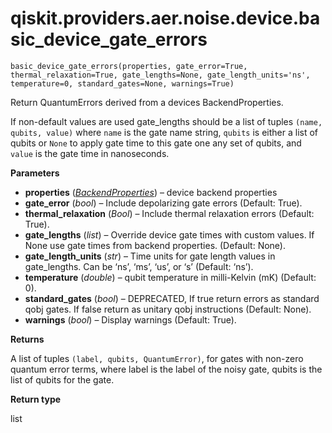 # qiskit.providers.aer.noise.device.basic\_device\_gate\_errors

<span id="undefined" />

`basic_device_gate_errors(properties, gate_error=True, thermal_relaxation=True, gate_lengths=None, gate_length_units='ns', temperature=0, standard_gates=None, warnings=True)`

Return QuantumErrors derived from a devices BackendProperties.

If non-default values are used gate\_lengths should be a list of tuples `(name, qubits, value)` where `name` is the gate name string, `qubits` is either a list of qubits or `None` to apply gate time to this gate one any set of qubits, and `value` is the gate time in nanoseconds.

**Parameters**

*   **properties** ([*BackendProperties*](qiskit.providers.models.BackendProperties#qiskit.providers.models.BackendProperties "qiskit.providers.models.BackendProperties")) – device backend properties
*   **gate\_error** (*bool*) – Include depolarizing gate errors (Default: True).
*   **thermal\_relaxation** (*Bool*) – Include thermal relaxation errors (Default: True).
*   **gate\_lengths** (*list*) – Override device gate times with custom values. If None use gate times from backend properties. (Default: None).
*   **gate\_length\_units** (*str*) – Time units for gate length values in gate\_lengths. Can be ‘ns’, ‘ms’, ‘us’, or ‘s’ (Default: ‘ns’).
*   **temperature** (*double*) – qubit temperature in milli-Kelvin (mK) (Default: 0).
*   **standard\_gates** (*bool*) – DEPRECATED, If true return errors as standard qobj gates. If false return as unitary qobj instructions (Default: None).
*   **warnings** (*bool*) – Display warnings (Default: True).

**Returns**

A list of tuples `(label, qubits, QuantumError)`, for gates with non-zero quantum error terms, where label is the label of the noisy gate, qubits is the list of qubits for the gate.

**Return type**

list
